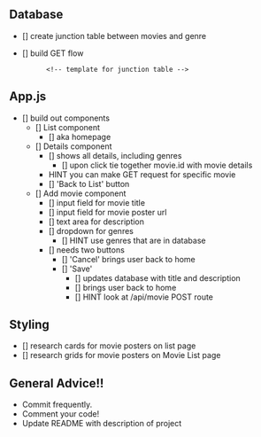 ## Database
- [] create junction table between movies and genre
- [] build GET flow

            <!-- template for junction table -->
<!-- `INSERT INTO "movies_genres" ("movies_id", "genres_id")
      VALUES  ($1, $2);` -->

## App.js
- [] build out components
    - [] List component
        - [] aka homepage
    - [] Details component
        - [] shows all details, including genres
            - [] upon click tie together movie.id with movie details
        - HINT you can make GET request for specific movie
        - [] 'Back to List' button
    - [] Add movie component
        - [] input field for movie title
        - [] input field for movie poster url
        - [] text area for description
        - [] dropdown for genres
            - [] HINT use genres that are in database
        - [] needs two buttons
            - [] 'Cancel' brings user back to home
            - [] 'Save'
                - [] updates database with title and description
                - [] brings user back to home
                - [] HINT look at /api/movie POST route

## Styling
- [] research cards for movie posters on list page
- [] research grids for movie posters on Movie List page

## General Advice!!
- Commit frequently.
- Comment your code!
- Update README with description of project
